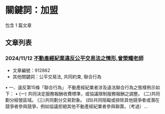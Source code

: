 # 關鍵詞：加盟

包含 1 篇文章

## 文章列表

### 2024/11/12 [不動產經紀業違反公平交易法之情形,曾榮耀老師](../../articles/912862_%E4%B8%8D%E5%8B%95%E7%94%A2%E7%B6%93%E7%B4%80%E6%A5%AD%E9%81%95%E5%8F%8D%E5%85%AC%E5%B9%B3%E4%BA%A4%E6%98%93%E6%B3%95%E4%B9%8B%E6%83%85%E5%BD%A2%2C%E6%9B%BE%E6%A6%AE%E8%80%80%E8%80%81%E5%B8%AB.md)
- 文章編號：912862
- 其他關鍵詞：公平交易法, 共同約束, 聯合行為

• 一、違反第15條「聯合行為」 不動產經紀業者涉及違法聯合行為之態樣例示如下： • (一) 共同決定服務報酬收費標準，或協議限制服務報酬之調整。 (二)共同劃分經營區域。 (三)共同劃分交易對象。 (四)共同阻礙或排除其他競爭者或潛在競爭者參與競爭，例如協議拒絕其他不動產經紀業者參與聯賣。（考過）...
